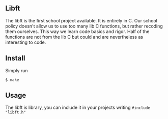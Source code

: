 ## Libft
The libft is the first school project available. It is entirely in C. Our school policy doesn't allow us to use too many lib C functions, but rather recoding them ourselves. This way we learn code basics and rigor. Half of the functions are not from the lib C but could and are nevertheless as interesting to code.

## Install
Simply run
```
$ make
```

## Usage
The libft is library, you can include it in your projects writing ` #include "libft.h" `
